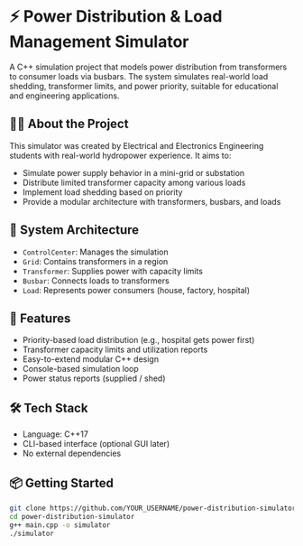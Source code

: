 # ⚡ Power Distribution & Load Management Simulator

A C++ simulation project that models power distribution from transformers to consumer loads via busbars. The system simulates real-world load shedding, transformer limits, and power priority, suitable for educational and engineering applications.

## 👨‍🔧 About the Project

This simulator was created by Electrical and Electronics Engineering students with real-world hydropower experience. It aims to:
- Simulate power supply behavior in a mini-grid or substation
- Distribute limited transformer capacity among various loads
- Implement load shedding based on priority
- Provide a modular architecture with transformers, busbars, and loads

## 🧱 System Architecture

- `ControlCenter`: Manages the simulation
- `Grid`: Contains transformers in a region
- `Transformer`: Supplies power with capacity limits
- `Busbar`: Connects loads to transformers
- `Load`: Represents power consumers (house, factory, hospital)

## 🚀 Features

- Priority-based load distribution (e.g., hospital gets power first)
- Transformer capacity limits and utilization reports
- Easy-to-extend modular C++ design
- Console-based simulation loop
- Power status reports (supplied / shed)

## 🛠️ Tech Stack

- Language: C++17
- CLI-based interface (optional GUI later)
- No external dependencies

## 📦 Getting Started

```bash
git clone https://github.com/YOUR_USERNAME/power-distribution-simulator.git
cd power-distribution-simulator
g++ main.cpp -o simulator
./simulator
